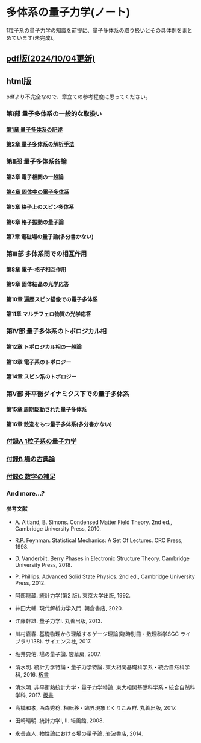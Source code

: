 # 多体系の量子力学(ノート)
1粒子系の量子力学の知識を前提に、量子多体系の取り扱いとその具体例をまとめています(未完成)。

## [pdf版(2024/10/04更新)](https://pr440.github.io/manybody-qm/manybody-qm.pdf)

## html版
pdfより不完全なので、章立ての参考程度に思ってください。

### 第Ⅰ部 量子多体系の一般的な取扱い

#### [第1章 量子多体系の記述](https://pr440.github.io/manybody-qm/Chap1)

#### [第2章 量子多体系の解析手法](https://pr440.github.io/manybody-qm/Chap2)

### 第Ⅱ部 量子多体系各論

#### 第3章 電子相関の一般論

#### [第4章 固体中の電子多体系](https://pr440.github.io/manybady-qm/Chap4)

#### 第5章 格子上のスピン多体系

#### 第6章 格子振動の量子論

#### 第7章 電磁場の量子論(多分書かない)

### 第Ⅲ部 多体系間での相互作用

#### 第8章 電子-格子相互作用

#### 第9章 固体結晶の光学応答

#### 第10章 遍歴スピン描像での電子多体系

#### 第11章 マルチフェロ物質の光学応答

### 第Ⅳ部 量子多体系のトポロジカル相

#### 第12章 トポロジカル相の一般論

#### 第13章 電子系のトポロジー

#### 第14章 スピン系のトポロジー

### 第Ⅴ部 非平衡ダイナミクス下での量子多体系

#### 第15章 周期駆動された量子多体系

#### 第16章 散逸をもつ量子多体系(多分書かない)

### [付録A 1粒子系の量子力学](https://pr440.github.io/manybody-qm/ApdxA)

### [付録B 場の古典論](https://pr440.github.io/manybody-qm/ApdxB)

### [付録C 数学の補足](https://pr440.github.io/manybody-qm/ApdxC)

### And more...?

#### 参考文献
* A. Altland, B. Simons. Condensed Matter Field Theory. 2nd ed., Cambridge University Press, 2010.

* R.P. Feynman. Statistical Mechanics: A Set Of Lectures. CRC Press, 1998.

* D. Vanderbilt. Berry Phases in Electronic Structure Theory. Cambridge University Press, 2018.

* P. Phillips. Advanced Solid State Physics. 2nd ed., Cambridge University Press, 2012.

* 阿部龍蔵. 統計力学(第2 版). 東京大学出版, 1992.

* 井田大輔. 現代解析力学入門. 朝倉書店, 2020.

* 江藤幹雄. 量子力学Ⅰ. 丸善出版, 2013.

* 川村嘉春. 基礎物理から理解するゲージ理論(臨時別冊・数理科学SGC ライブラリ138). サイエンス社, 2017.

* 坂井典佑. 場の量子論. 裳華房, 2007.

* 清水明. 統計力学特論・量子力学特論. 東大相関基礎科学系・統合自然科学科, 2016. [板書](https://as2.c.u-tokyo.ac.jp/lecture_note/qsm2016/)

* 清水明. 非平衡熱統計力学・量子力学特論. 東大相関基礎科学系・統合自然科学科, 2017. [板書](https://as2.c.u-tokyo.ac.jp/lecture_note/noneq2017/)

* 高橋和孝, 西森秀稔. 相転移・臨界現象とくりこみ群. 丸善出版, 2017.

* 田崎晴明. 統計力学Ⅰ, Ⅱ. 培風館, 2008.

* 永長直人. 物性論における場の量子論. 岩波書店, 2014.
